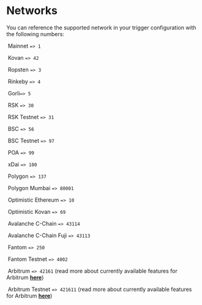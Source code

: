 # Networks

You can reference the supported network in your trigger configuration with the following numbers:

<img src="../.gitbook/assets/image (80) (1) (1) (1).png" alt="" data-size="line"> Mainnet `=> 1`

<img src="../.gitbook/assets/image (85) (1) (1).png" alt="" data-size="line"> Kovan `=> 42`

<img src="../.gitbook/assets/image (73).png" alt="" data-size="line"> Ropsten `=> 3`

<img src="../.gitbook/assets/image (75) (1) (1).png" alt="" data-size="line"> Rinkeby `=> 4`

<img src="../.gitbook/assets/image (74) (1) (1).png" alt="" data-size="line"> Gorli`=> 5`

<img src="../.gitbook/assets/image (83) (1) (1) (1).png" alt="" data-size="line"> RSK `=> 30`

<img src="../.gitbook/assets/image (71).png" alt="" data-size="line"> RSK Testnet `=> 31`

<img src="../.gitbook/assets/image (82) (1) (1).png" alt="" data-size="line"> BSC `=> 56`

<img src="../.gitbook/assets/image (88) (1) (1).png" alt="" data-size="line"> BSC Testnet `=> 97`

<img src="../.gitbook/assets/image (86) (1) (1).png" alt="" data-size="line"> POA `=> 99`

<img src="../.gitbook/assets/image (84) (1) (1).png" alt="" data-size="line"> xDai `=> 100`

<img src="../.gitbook/assets/image (69) (1).png" alt="" data-size="line"> Polygon `=> 137`

<img src="../.gitbook/assets/image (70) (1).png" alt="" data-size="line"> Polygon Mumbai `=> 80001`

<img src="../.gitbook/assets/image (87) (1) (1).png" alt="" data-size="line"> Optimistic Ethereum `=> 10`

<img src="../.gitbook/assets/image (72).png" alt="" data-size="line"> Optimistic Kovan `=> 69`

<img src="../.gitbook/assets/image (81) (1).png" alt="" data-size="line"> Avalanche C-Chain `=> 43114`

<img src="../.gitbook/assets/image (79) (1).png" alt="" data-size="line"> Avalanche C-Chain Fuji `=> 43113`

<img src="../.gitbook/assets/image (77) (1).png" alt="" data-size="line"> Fantom `=> 250`

<img src="../.gitbook/assets/image (78) (1).png" alt="" data-size="line"> Fantom Testnet `=> 4002`

<img src="../.gitbook/assets/image (82).png" alt="" data-size="line"> Arbitrum `=> 42161` (read more about currently available features for Arbitrum [**here**](../supported-networks-and-languages.md))

<img src="../.gitbook/assets/image (84).png" alt="" data-size="line"> Arbitrum Testnet `=> 421611` (read more about currently available features for Arbitrum [**here**](../supported-networks-and-languages.md))
